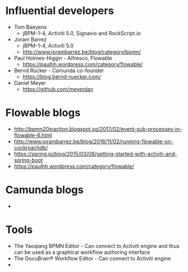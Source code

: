 # Influential developers
* Tom Baeyens
  * jBPM-1-4, Activiti 5.0, Signavio and RockScript.io  
* Joram Barrez
  * jBPM-1-4, Activiti 5.0
  * http://www.jorambarrez.be/blog/category/bpmn/ 
* Paul Holmes-Higgin - Alfresco, Flowable
  * https://paulhh.wordpress.com/category/flowable/
* Bernd Rücker - Camunda co-founder
  * https://blog.bernd-ruecker.com/
* Daniel Meyer
  * https://github.com/meyerdan  

# Flowable blogs
* http://bpmn20inaction.blogspot.sg/2017/02/event-sub-processes-in-flowable-6.html
* http://www.jorambarrez.be/blog/2016/11/02/running-flowable-on-cockroachdb/
* https://spring.io/blog/2015/03/08/getting-started-with-activiti-and-spring-boot
* https://paulhh.wordpress.com/category/flowable/

# Camunda blogs
* 

# Tools
* The Yaoqiang BPMN Editor - Can connect to Activiti engine and thus can be used as a graphical workflow authoring interface
* The DocuBrain® Workflow Editor - Can connect to Activiti engine
*  